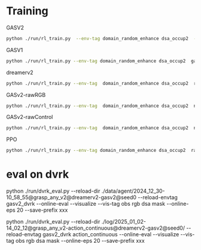 # Training
GASV2
```sh
python ./run/rl_train.py  --env-tag domain_random_enhance dsa_occup2  --baseline-tag gas high_oracle3 
```
GASV1
```sh
python ./run/rl_train.py --env-tag domain_random_enhance dsa_occup2  gasv1 --baseline-tag gas eval_less high_oracle3 
```

dreamerv2
```sh
python ./run/rl_train.py --env-tag  domain_random_enhance dsa_occup2  raw_env --baseline-tag  gas eval_less high_oracle3 
```

GASv2-rawRGB
```sh
python ./run/rl_train.py --env-tag  domain_random_enhance dsa_occup2  no_dsa --baseline-tag gas eval_less high_oracle3 
```
GASv2-rawControl
```sh
python ./run/rl_train.py --env-tag  domain_random_enhance dsa_occup2  no_pid --baseline-tag gas eval_less high_oracle3
```

PPO
```sh
python ./run/rl_train.py --env-tag domain_random_enhance dsa_occup2  raw_env --baseline ppo --baseline-tag high_oracle3
```

# eval on dvrk
python ./run/dvrk_eval.py --reload-dir ./data/agent/2024_12_30-10_58_55@grasp_any_v2@dreamerv2-gasv2@seed0  --reload-envtag  gasv2_dvrk --online-eval --visualize --vis-tag obs rgb dsa mask --online-eps 20 --save-prefix xxx


python ./run/dvrk_eval.py --reload-dir ./log/2025_01_02-14_02_12@grasp_any_v2-action_continuous@dreamerv2-gasv2@seed0/  --reload-envtag  gasv2_dvrk action_continuous --online-eval --visualize --vis-tag obs rgb dsa mask --online-eps 20 --save-prefix xxx